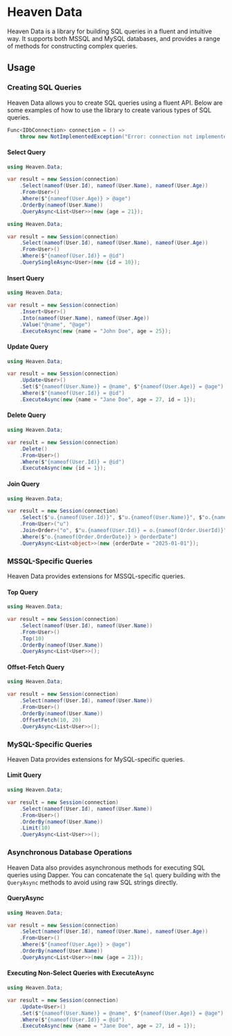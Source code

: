 # Heaven Data

Heaven Data is a library for building SQL queries in a fluent and intuitive way. It supports both MSSQL and MySQL databases, and provides a range of methods for constructing complex queries.

## Usage

### Creating SQL Queries

Heaven Data allows you to create SQL queries using a fluent API. Below are some examples of how to use the library to create various types of SQL queries.

```csharp
Func<IDbConnection> connection = () => 
    throw new NotImplementedException("Error: connection not implemented.");
```

#### Select Query

```csharp
using Heaven.Data;

var result = new Session(connection)
    .Select(nameof(User.Id), nameof(User.Name), nameof(User.Age))
    .From<User>()
    .Where($"{nameof(User.Age)} > @age")
    .OrderBy(nameof(User.Name))
    .QueryAsync<List<User>>(new {age = 21});
```

```csharp
using Heaven.Data;

var result = new Session(connection)
    .Select(nameof(User.Id), nameof(User.Name), nameof(User.Age))
    .From<User>()
    .Where($"{nameof(User.Id)} = @id")
    .QuerySingleAsync<User>(new {id = 10});
```

#### Insert Query

```csharp
using Heaven.Data;

var result = new Session(connection)
    .Insert<User>()
    .Into(nameof(User.Name), nameof(User.Age))
    .Value("@name", "@age")
    .ExecuteAsync(new {name = "John Doe", age = 25});
```

#### Update Query

```csharp
using Heaven.Data;

var result = new Session(connection)
    .Update<User>()
    .Set($"{nameof(User.Name)} = @name", $"{nameof(User.Age)} = @age")
    .Where($"{nameof(User.Id)} = @id")
    .ExecuteAsync(new {name = "Jane Doe", age = 27, id = 1});
```

#### Delete Query

```csharp
using Heaven.Data;

var result = new Session(connection)
    .Delete()
    .From<User>()
    .Where($"{nameof(User.Id)} = @id")
    .ExecuteAsync(new {id = 1});
```

#### Join Query

```csharp
using Heaven.Data;

var result = new Session(connection)
    .Select($"u.{nameof(User.Id)}", $"u.{nameof(User.Name)}", $"o.{nameof(Order.OrderDate)}")
    .From<User>("u")
    .Join<Order>("o", $"u.{nameof(User.Id)} = o.{nameof(Order.UserId)}")
    .Where($"o.{nameof(Order.OrderDate)} > @orderDate")
    .QueryAsync<List<object>>(new {orderDate = "2025-01-01"});
```

### MSSQL-Specific Queries

Heaven Data provides extensions for MSSQL-specific queries.

#### Top Query

```csharp
using Heaven.Data;

var result = new Session(connection)
    .Select(nameof(User.Id), nameof(User.Name))
    .From<User>()
    .Top(10)
    .OrderBy(nameof(User.Name))
    .QueryAsync<List<User>>();
```

#### Offset-Fetch Query

```csharp
using Heaven.Data;

var result = new Session(connection)
    .Select(nameof(User.Id), nameof(User.Name))
    .From<User>()
    .OrderBy(nameof(User.Name))
    .OffsetFetch(10, 20)
    .QueryAsync<List<User>>();
```

### MySQL-Specific Queries

Heaven Data provides extensions for MySQL-specific queries.

#### Limit Query

```csharp
using Heaven.Data;

var result = new Session(connection)
    .Select(nameof(User.Id), nameof(User.Name))
    .From<User>()
    .OrderBy(nameof(User.Name))
    .Limit(10)
    .QueryAsync<List<User>>();
```

### Asynchronous Database Operations

Heaven Data also provides asynchronous methods for executing SQL queries using Dapper. You can concatenate the `Sql` query building with the `QueryAsync` methods to avoid using raw SQL strings directly.

#### QueryAsync

```csharp
using Heaven.Data;

var result = new Session(connection)
    .Select(nameof(User.Id), nameof(User.Name), nameof(User.Age))
    .From<User>()
    .Where($"{nameof(User.Age)} > @age")
    .OrderBy(nameof(User.Name))
    .QueryAsync<List<User>>(new {age = 21});
```

#### Executing Non-Select Queries with ExecuteAsync

```csharp
using Heaven.Data;

var result = new Session(connection)
    .Update<User>()
    .Set($"{nameof(User.Name)} = @name", $"{nameof(User.Age)} = @age")
    .Where($"{nameof(User.Id)} = @id")
    .ExecuteAsync(new {name = "Jane Doe", age = 27, id = 1});
```

